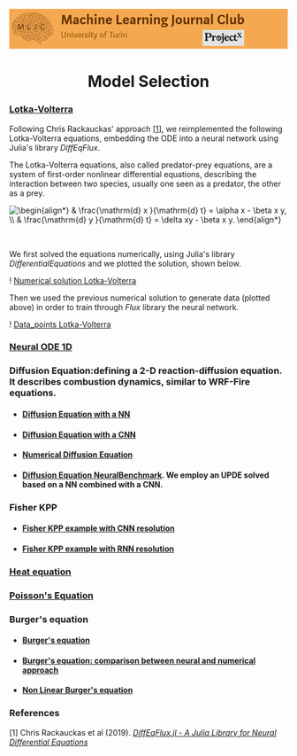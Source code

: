 ![Logo](/Support_Materials/Assets/Logo_MLJC.png)
<h1 align="center">
  Model Selection
</h1>


### [Lotka-Volterra](/Model_Selection/DiffEqFlux/ODE%20Lotka-Volterra%20DiffEqFlux.jl)

Following Chris Rackauckas' approach [[1]](#1), we reimplemented the following Lotka-Volterra equations, embedding the ODE into a neural network using Julia's library *DiffEqFlux*.

The Lotka-Volterra equations, also called predator-prey equations, are a system of first-order nonlinear differential equations, describing the interaction between two species, usually one seen as a predator, the other as a prey.  

<img src="https://latex.codecogs.com/svg.latex?\begin{align*}&space;&&space;\frac{\mathrm{d}&space;x&space;}{\mathrm{d}&space;t}&space;=&space;\alpha&space;x&space;-&space;\beta&space;x&space;y,&space;\\&space;&&space;\frac{\mathrm{d}&space;y&space;}{\mathrm{d}&space;t}&space;=&space;\delta&space;xy&space;-&space;\beta&space;x&space;y.&space;\end{align*}" title="\begin{align*} & \frac{\mathrm{d} x }{\mathrm{d} t} = \alpha x - \beta x y, \\ & \frac{\mathrm{d} y }{\mathrm{d} t} = \delta xy - \beta x y. \end{align*}" />

&nbsp;

We first solved the equations numerically, using Julia's library *DifferentialEquations* and we plotted the solution, shown below.

! [Numerical solution Lotka-Volterra](/Visualizations/Model_Selection/Numerical%20solution%20Lotka-Volterra.png)

Then we used the previous numerical solution to generate data (plotted above) in order to train through *Flux* library the neural network.

 ! [Data_points Lotka-Volterra](/Visualizations/Model_Selection/Data_points%20Lotka-Volterra.png)

 ### [Neural ODE 1D](/Model_Selection/DiffEqFlux/NeuralODE1D%20DiffEqFlux.jl)

 ### Diffusion Equation:defining a 2-D reaction-diffusion equation. It describes combustion dynamics, similar to WRF-Fire equations.

 + #### [Diffusion Equation with a NN](/Model_Selection/DiffEqFlux/DiffusionEquation_NN.jl)
 + #### [Diffusion Equation with a CNN](/Model_Selection/DiffEqFlux/DiffusionEquation_CNN.jl)
 + #### [Numerical Diffusion Equation](/Model_Selection/DiffEqFlux/DiffusionEquationNumericalBenchmark.jl)
 + #### [Diffusion Equation NeuralBenchmark](/Model_Selection/DiffEqFlux/DiffusionEquationNeuralBenchmark.jl). We employ an UPDE solved based on a NN combined with a CNN.

 ### Fisher KPP
 + #### [Fisher KPP example with CNN resolution](/Model_Selection/DiffEqFlux/FisherKPPexample1D.jl)
 + #### [Fisher KPP example with RNN resolution](/Model_Selection/DiffEqFlux/FisherKPPexample1D_pipeline(NN,CNN,RNN).jl)
 
 ### [Heat equation](/Model_Selection/NeuralPDE/heat_equation.jl)
 
 ### [Poisson's Equation](/Model_Selection/NeuralPDE/poisson2D.jl)
 
 ### Burger's equation
 + #### [Burger's equation](/Model_Selection/DiffEqFlux/Burger.jl)
 + #### [Burger's equation: comparison between neural and numerical approach](/Model_Selection/NeuralPDE/burger_neural_vs_num.jl)
 + #### [Non Linear Burger's equation](/Model_Selection/NeuralPDE/BurgerNonLinear.jl)
 



###  References
<a id="1">[1]</a>
Chris Rackauckas et al (2019).
[_DiffEqFlux.jl - A Julia Library for Neural Differential Equations_](https://arxiv.org/abs/1902.02376)
